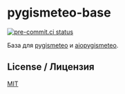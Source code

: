 # pygismeteo-base

[![pre-commit.ci status](https://results.pre-commit.ci/badge/github/monosans/pygismeteo-base/main.svg)](https://results.pre-commit.ci/latest/github/monosans/pygismeteo-base/main)

База для [pygismeteo](https://github.com/monosans/pygismeteo) и [aiopygismeteo](https://github.com/monosans/aiopygismeteo).

## License / Лицензия

[MIT](https://github.com/monosans/pygismeteo-base/blob/main/LICENSE)
